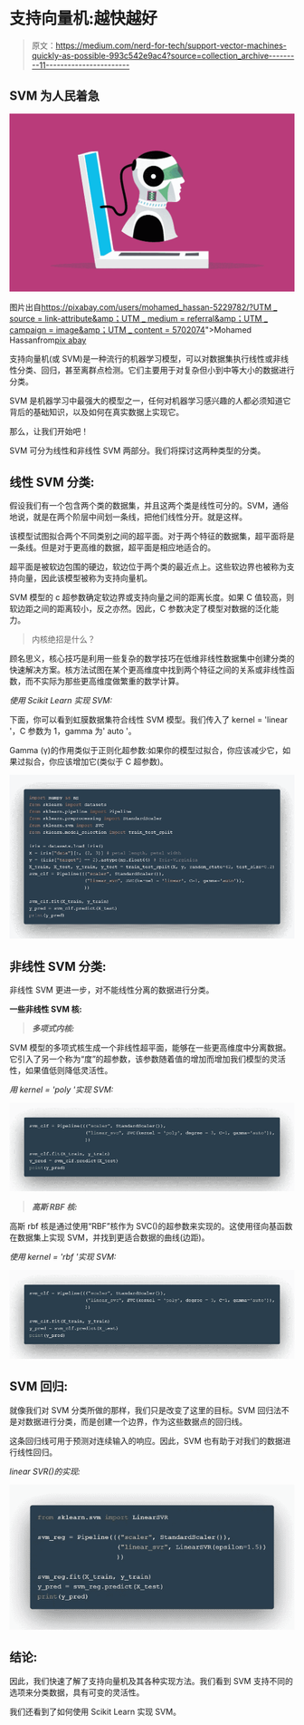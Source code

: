 # 支持向量机:越快越好

> 原文：<https://medium.com/nerd-for-tech/support-vector-machines-quickly-as-possible-993c542e9ac4?source=collection_archive---------11----------------------->

## SVM 为人民着急

![](img/107eeb9aaa6aca8b60f7a2f15b53db38.png)

图片出自[https://pixabay.com/users/mohamed_hassan-5229782/?UTM _ source = link-attribute&amp；UTM _ medium = referral&amp；UTM _ campaign = image&amp；UTM _ content = 5702074](”<a)">Mohamed Hassan</a>from<a href = "【https://pixabay.com/?utm_source=link-attribution】amp；UTM _ medium = referral&amp；UTM _ campaign = image&amp；UTM _ content = 5702074">pix abay</a>

支持向量机(或 SVM)是一种流行的机器学习模型，可以对数据集执行线性或非线性分类、回归，甚至离群点检测。它们主要用于对复杂但小到中等大小的数据进行分类。

SVM 是机器学习中最强大的模型之一，任何对机器学习感兴趣的人都必须知道它背后的基础知识，以及如何在真实数据上实现它。

那么，让我们开始吧！

SVM 可分为线性和非线性 SVM 两部分。我们将探讨这两种类型的分类。

## 线性 SVM 分类:

假设我们有一个包含两个类的数据集，并且这两个类是线性可分的。SVM，通俗地说，就是在两个阶层中间划一条线，把他们线性分开。就是这样。

该模型试图拟合两个不同类别之间的超平面。对于两个特征的数据集，超平面将是一条线。但是对于更高维的数据，超平面是相应地适合的。

超平面是被软边包围的硬边，软边位于两个类的最近点上。这些软边界也被称为支持向量，因此该模型被称为支持向量机。

SVM 模型的 c 超参数确定软边界或支持向量之间的距离长度。如果 C 值较高，则软边距之间的距离较小，反之亦然。因此，C 参数决定了模型对数据的泛化能力。

> 内核绝招是什么？

顾名思义，核心技巧是利用一些复杂的数学技巧在低维非线性数据集中创建分类的快速解决方案。核方法试图在某个更高维度中找到两个特征之间的关系或非线性函数，而不实际为那些更高维度做繁重的数学计算。

*使用 Scikit Learn 实现 SVM:*

下面，你可以看到虹膜数据集符合线性 SVM 模型。我们传入了 kernel = 'linear '，C 参数为 1，gamma 为' auto '。

Gamma (γ)的作用类似于正则化超参数:如果你的模型过拟合，你应该减少它，如果过拟合，你应该增加它(类似于 C 超参数)。

![](img/e496552c297a0c9c6ffbf34264868160.png)

## 非线性 SVM 分类:

非线性 SVM 更进一步，对不能线性分离的数据进行分类。

**一些非线性 SVM 核:**

> ***多项式内核:***

SVM 模型的多项式核生成一个非线性超平面，能够在一些更高维度中分离数据。它引入了另一个称为“度”的超参数，该参数随着值的增加而增加我们模型的灵活性，如果值低则降低灵活性。

*用 kernel = 'poly '实现 SVM:*

![](img/a1608bdb97f34101519f438b38d6e2b8.png)

> ***高斯 RBF 核:***

高斯 rbf 核是通过使用“RBF”核作为 SVC()的超参数来实现的。这使用径向基函数在数据集上实现 SVM，并找到更适合数据的曲线(边距)。

*使用 kernel = 'rbf '实现 SVM:*

![](img/a1608bdb97f34101519f438b38d6e2b8.png)

## SVM 回归:

就像我们对 SVM 分类所做的那样，我们只是改变了这里的目标。SVM 回归法不是对数据进行分类，而是创建一个边界，作为这些数据点的回归线。

这条回归线可用于预测对连续输入的响应。因此，SVM 也有助于对我们的数据进行线性回归。

*linear SVR()的实现:*

![](img/f9b19d181dfed26a2dc184315f621940.png)

## **结论:**

因此，我们快速了解了支持向量机及其各种实现方法。我们看到 SVM 支持不同的选项来分类数据，具有可变的灵活性。

我们还看到了如何使用 Scikit Learn 实现 SVM。